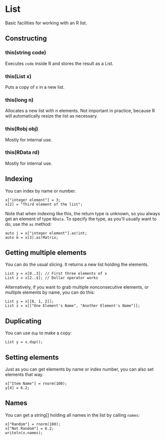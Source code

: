 # List

Basic facilities for working with an R list.

## Constructing

### this(string code)

Executes `code` inside R and stores the result as a List.

### this(List x)

Puts a copy of x in a new list.

### this(long n)

Allocates a new list with n elements. Not important in practice, because
R will automatically resize the list as necessary.
  
### this(Robj obj)

Mostly for internal use.

### this(RData rd)

Mostly for internal use.

## Indexing

You can index by name or number.

```
x["integer element"] = 3;
x[2] = "Third element of the list";
```

Note that when indexing like this, the return type is unknown, so you always
get an element of type `RData`. To specify the type, as you'll usually want
to do, use the `as` method:

```
auto j = x["integer element"].as!int;
auto m = x[3].as!Matrix;
```

## Getting multiple elements

You can do the usual slicing. It returns a new list holding the elements.

```
List y = x[0..3]; // First three elements of x
List z = x[2..$]; // Dollar operator works
```

Alternatively, if you want to grab multiple nonconsecutive elements, or
multiple elements by name, you can do this:

```
List y = x[[0, 1, 2]];
List z = x[["One Element's Name", "Another Element's Name"]];
```

## Duplicating

You can use `dup` to make a copy:

```
List y = x.dup();
```

## Setting elements

Just as you can get elements by name or index number, you can also set
elements that way.

```
x["Item Name"] = rnorm(100);
y[4] = 6.2;
```

## Names

You can get a string[] holding all names in the list by calling `names`:

```
x["Random"] = rnorm(100);
x["Not Random"] = 6.2;
writeln(x.names);
```

